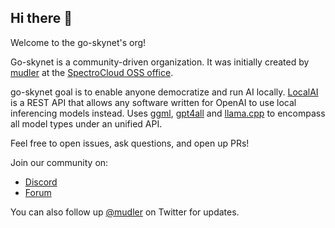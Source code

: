 ## Hi there 👋

Welcome to the go-skynet's org!

Go-skynet is a community-driven organization. It was initially created by [mudler](https://github.com/mudler/) at the [SpectroCloud OSS office](https://github.com/spectrocloud).

go-skynet goal is to enable anyone democratize and run AI locally. [LocalAI](https://github.com/go-skynet/LocalAI) is a REST API that allows any software written for OpenAI to use local inferencing models instead. 
Uses [ggml](https://github.com/ggerganov/ggml), [gpt4all](https://github.com/nomic-ai/gpt4all) and [llama.cpp](https://github.com/ggerganov/llama.cpp) to encompass all model types under an unified API.

Feel free to open issues, ask questions, and open up PRs!

Join our community on:

- [Discord](https://discord.gg/JgsnuMTU)
- [Forum](https://github.com/go-skynet/LocalAI/discussions)

You can also follow up [@mudler](https://twitter.com/mudler_it/) on Twitter for updates.

<!--

**Here are some ideas to get you started:**

🙋‍♀️ A short introduction - what is your organization all about?
🌈 Contribution guidelines - how can the community get involved?
👩‍💻 Useful resources - where can the community find your docs? Is there anything else the community should know?
🍿 Fun facts - what does your team eat for breakfast?
🧙 Remember, you can do mighty things with the power of [Markdown](https://docs.github.com/github/writing-on-github/getting-started-with-writing-and-formatting-on-github/basic-writing-and-formatting-syntax)
-->

